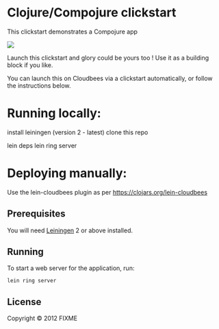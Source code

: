 #  Clojure/Compojure clickstart

This clickstart demonstrates a Compojure app

<a href="https://grandcentral.cloudbees.com/?CB_clickstart=https://raw.github.com/CloudBees-community/clojure-clickstart/master/clickstart.json"><img src="https://s3.amazonaws.com/cloudbees-downloads/clickstart/clickstart-now.png"/></a>

Launch this clickstart and glory could be yours too ! Use it as a building block if you like.

You can launch this on Cloudbees via a clickstart automatically, or follow the instructions below. 

# Running locally: 

install leiningen (version 2 - latest)
clone this repo

lein deps
lein ring server

# Deploying manually: 

Use the lein-cloudbees plugin as per https://clojars.org/lein-cloudbees


## Prerequisites

You will need [Leiningen][1] 2 or above installed.

[1]: https://github.com/technomancy/leiningen

## Running

To start a web server for the application, run:

    lein ring server

## License

Copyright © 2012 FIXME
